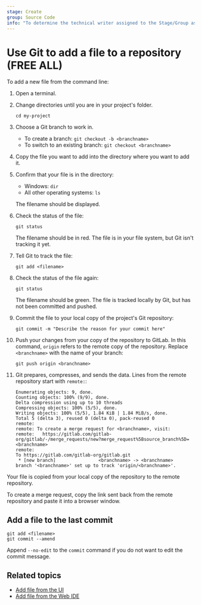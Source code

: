 ```yaml
---
stage: Create
group: Source Code
info: "To determine the technical writer assigned to the Stage/Group associated with this page, see https://handbook.gitlab.com/handbook/product/ux/technical-writing/#assignments"
---
```


# Use Git to add a file to a repository **(FREE ALL)**

To add a new file from the command line:

1. Open a terminal.
1. Change directories until you are in your project's folder.

   ```shell
   cd my-project
   ```

1. Choose a Git branch to work in.
   - To create a branch: `git checkout -b <branchname>`
   - To switch to an existing branch: `git checkout <branchname>`

1. Copy the file you want to add into the directory where you want to add it.
1. Confirm that your file is in the directory:
   - Windows: `dir`
   - All other operating systems: `ls`

   The filename should be displayed.
1. Check the status of the file:

   ```shell
   git status
   ```

   The filename should be in red. The file is in your file system, but Git isn't tracking it yet.
1. Tell Git to track the file:

   ```shell
   git add <filename>
   ```

1. Check the status of the file again:

   ```shell
   git status
   ```

   The filename should be green. The file is tracked locally by Git, but
   has not been committed and pushed.
1. Commit the file to your local copy of the project's Git repository:

   ```shell
   git commit -m "Describe the reason for your commit here"
   ```

1. Push your changes from your copy of the repository to GitLab.
   In this command, `origin` refers to the remote copy of the repository.
   Replace `<branchname>` with the name of your branch:

   ```shell
   git push origin <branchname>
   ```

1. Git prepares, compresses, and sends the data. Lines from the remote repository
   start with `remote:`:

   ```plaintext
   Enumerating objects: 9, done.
   Counting objects: 100% (9/9), done.
   Delta compression using up to 10 threads
   Compressing objects: 100% (5/5), done.
   Writing objects: 100% (5/5), 1.84 KiB | 1.84 MiB/s, done.
   Total 5 (delta 3), reused 0 (delta 0), pack-reused 0
   remote:
   remote: To create a merge request for <branchname>, visit:
   remote:   https://gitlab.com/gitlab-org/gitlab/-/merge_requests/new?merge_request%5Bsource_branch%5D=<branchname>
   remote:
   To https://gitlab.com/gitlab-org/gitlab.git
    * [new branch]                <branchname> -> <branchname>
   branch '<branchname>' set up to track 'origin/<branchname>'.
   ```

Your file is copied from your local copy of the repository to the remote
repository.

To create a merge request, copy the link sent back from the remote
repository and paste it into a browser window.

## Add a file to the last commit

```shell
git add <filename>
git commit --amend
```

Append `--no-edit` to the `commit` command if you do not want to edit the commit
message.

## Related topics

- [Add file from the UI](../user/project/repository/index.md#add-a-file-from-the-ui)
- [Add file from the Web IDE](../user/project/repository/web_editor.md#upload-a-file)
